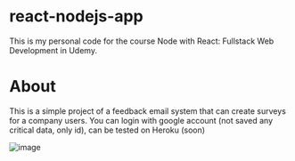 # react-nodejs-app
This is my personal code for the course Node with React: Fullstack Web Development in Udemy.


# About 
This is a simple project of a feedback email system that can create surveys for a company users. You can login with google account (not saved any critical data, only id), can be tested on Heroku (soon)

![image](https://user-images.githubusercontent.com/2838834/39490798-6c0b2648-4d60-11e8-8329-10f90d69ee48.png)

